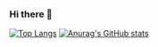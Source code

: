 ### Hi there 👋
[![Top Langs](https://github-readme-stats.vercel.app/api/top-langs/?username=paaaaay5)](https://github.com/anuraghazra/github-readme-stats)
[![Anurag's GitHub stats](https://github-readme-stats.vercel.app/api?username=paaaaay5)](https://github.com/anuraghazra/github-readme-stats)
<!--
**paaaaay5/paaaaay5** is a ✨ _special_ ✨ repository because its `README.md` (this file) appears on your GitHub profile.

Here are some ideas to get you started:

- 🔭 I’m currently working on ...
- 🌱 I’m currently learning ...
- 👯 I’m looking to collaborate on ...
- 🤔 I’m looking for help with ...
- 💬 Ask me about ...
- 📫 How to reach me: ...
- 😄 Pronouns: ...
- ⚡ Fun fact: ...
-->
